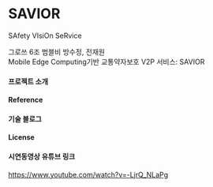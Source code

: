 # SAVIOR
SAfety VIsiOn SeRvice

그로쓰 6조 범블비 방수정, 전재원   
Mobile Edge Computing기반 교통약자보호 V2P 서비스: SAVIOR

#### 프로젝트 소개

#### Reference

#### 기술 블로그

#### License

#### 시연동영상 유튜브 링크
https://www.youtube.com/watch?v=-LjrQ_NLaPg
